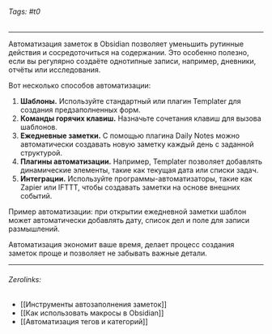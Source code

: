 ###### Tags:  #t0
___
Автоматизация заметок в Obsidian позволяет уменьшить рутинные действия и сосредоточиться на содержании. Это особенно полезно, если вы регулярно создаёте однотипные записи, например, дневники, отчёты или исследования.

Вот несколько способов автоматизации:

1. **Шаблоны.** Используйте стандартный или плагин Templater для создания предзаполненных форм.
2. **Команды горячих клавиш.** Назначьте сочетания клавиш для вызова шаблонов.
3. **Ежедневные заметки.** С помощью плагина Daily Notes можно автоматически создавать новую заметку каждый день с заданной структурой.
4. **Плагины автоматизации.** Например, Templater позволяет добавлять динамические элементы, такие как текущая дата или списки задач.
5. **Интеграции.** Используйте программы-автоматизаторы, такие как Zapier или IFTTT, чтобы создавать заметки на основе внешних событий.

Пример автоматизации: при открытии ежедневной заметки шаблон может автоматически добавлять дату, список дел и поле для записи размышлений.

Автоматизация экономит ваше время, делает процесс создания заметок проще и позволяет не забывать важные детали.
___
###### Zerolinks: 
- [[Инструменты автозаполнения заметок]]
- [[Как использовать макросы в Obsidian]]
- [[Автоматизация тегов и категорий]]